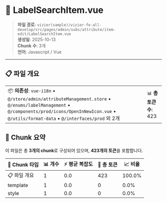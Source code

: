 # 📄 LabelSearchItem.vue

> **파일 경로**: `vizier(sample)/vizier-fe-all-develop/src/pages/admin/subs/attribute/item-edit/LabelSearchItem.vue`  
> **생성일**: 2025-10-13  
> **Chunk 수**: 3개  
> **언어**: Javascript / Vue
---





## 📋 파일 개요

| | |
|--|--|
| 📦 **의존성**: `vue-i18n` • `@/store/admin/attributeManagement.store` • `@/enums/labelManagement` • `@/components/prod/icons/OpenInNewIcon.vue` • `@/utils/format-data` • `@/interfaces/prod` 외 2개 | 📊 **총 토큰 수**: 423 |






## 🧩 Chunk 요약

이 파일은 총 **3개의 chunk**로 구성되어 있으며, **423개의 토큰**을 포함합니다.

| 🧩 Chunk 타입 | 📊 개수 | ⚡ 평균 복잡도 | 📝 총 토큰 | 📈 비율 |
|---------------|--------|-------------|----------|--------|
| 📋 파일 개요 | 1 | 0.0 | 423 | 100.0% |
| template | 1 | 0.0 | 0 | 0.0% |
| style | 1 | 0.0 | 0 | 0.0% |


